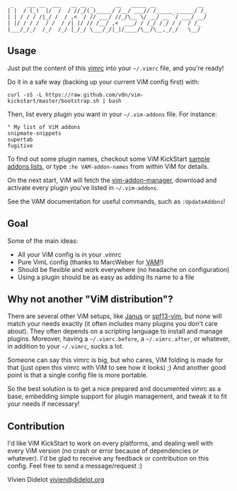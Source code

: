      _    ___ __  ___   __ __ _       __   _____ __             __
    | |  / (_)  |/  /  / //_/(_)_____/ /__/ ___// /_____ ______/ /_
    | | / / / /|_/ /  / ,<  / // ___/ //_/\__ \/ __/ __ `/ ___/ __/
    | |/ / / /  / /  / /| |/ // /__/ ,<  ___/ / /_/ /_/ / /  / /_
    |___/_/_/  /_/  /_/ |_/_/ \___/_/|_|/____/\__/\__,_/_/   \__/

Usage
-----

Just put the content of this
[vimrc](https://github.com/v0n/vim-kickstart/blob/master/vimrc) into
your `~/.vimrc` file, and you're ready!

Do it in a safe way (backing up your current ViM config first) with:

    curl -sS -L https://raw.github.com/v0n/vim-kickstart/master/bootstrap.sh | bash

Then, list every plugin you want in your `~/.vim-addons` file.
For instance:

    " My list of ViM addons
    snipmate-snippets
    supertab
    fugitive

To find out some plugin names, checkout some ViM KickStart
[sample addons lists](https://github.com/v0n/vim-kickstart/tree/master/sample_addons_lists), or type `:he VAM-addon-names` from within ViM for details.

On the next start, ViM will fetch the
[vim-addon-manager](https://github.com/MarcWeber/vim-addon-manager),
download and activate every plugin you've listed in `~/.vim-addons`.

See the VAM documentation for useful commands, such as `:UpdateAddons`!

Goal
----

Some of the main ideas:

* All your ViM config is in your .vimrc
* Pure VimL config (thanks to MarcWeber for [VAM](https://github.com/MarcWeber/vim-addon-manager)!)
* Should be flexible and work everywhere (no headache on configuration)
* Using a plugin should be as easy as adding its name to a file

Why not another "ViM distribution"?
-----------------------------------

There are several other ViM setups, like [Janus](https://github.com/carlhuda/janus)
or [spf13-vim](https://github.com/spf13/spf13-vim), but none will match
your needs exactly (it often includes many plugins you don't care
about). They often depends on a scripting language to install and manage
plugins. Moreover, having a `~/.vimrc.before`, a `~/.vimrc.after`, or
whatever, in addition to your `~/.vimrc`, sucks a lot.

Someone can say this vimrc is big, but who cares, ViM folding is
made for that (just open this vimrc with ViM to see how it looks) ;)
And another good point is that a single config file is more portable.

So the best solution is to get a nice prepared and documented vimrc as a
base, embedding simple support for plugin management, and tweak it to
fit your needs if necessary!

Contribution
------------

I'd like ViM KickStart to work on every platforms, and dealing well with
every ViM version (no crash or error because of dependencies or
whatever). I'd be glad to receive any feedback or contribution on
this config.
Feel free to send a message/request :)



Vivien Didelot <vivien@didelot.org>
